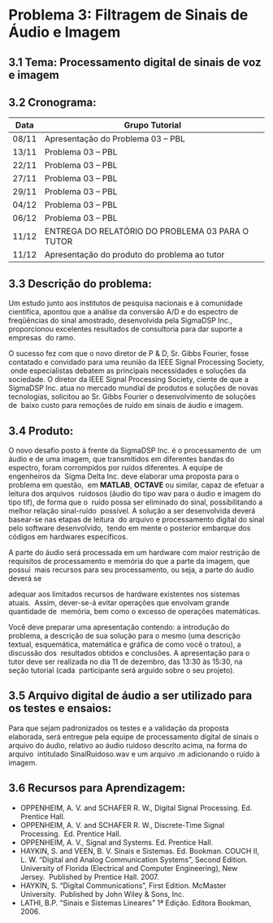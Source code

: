 # Problema 3: Filtragem de Sinais de Áudio e Imagem  

## 3.1 Tema: Processamento digital de sinais de voz e imagem

## 3.2 Cronograma:

| Data  | Grupo Tutorial                                   |
| ----- | ------------------------------------------------ |
| 08/11 | Apresentação do Problema 03 – PBL                |
| 13/11 | Problema 03 – PBL                                |
| 22/11 | Problema 03 – PBL                                |
| 27/11 | Problema 03 – PBL                                |
| 29/11 | Problema 03 – PBL                                |
| 04/12 | Problema 03 – PBL                                |
| 06/12 | Problema 03 – PBL                                |
| 11/12 | ENTREGA DO RELATÓRIO DO PROBLEMA 03 PARA O TUTOR |
| 11/12 | Apresentação do produto do problema ao tutor     |

## 3.3 Descrição do problema: 

Um estudo junto aos institutos de pesquisa nacionais e à comunidade  científica, apontou que a análise da conversão A/D e do espectro de  freqüências do sinal amostrado, desenvolvida pela SigmaDSP Inc., proporcionou excelentes resultados de consultoria para dar suporte a empresas  do ramo.

O sucesso fez com que o novo diretor de P & D, Sr. Gibbs Fourier, fosse  contatado e convidado para uma reunião da IEEE Signal Processing Society,  onde especialistas debatem as principais necessidades e soluções da  sociedade. O diretor da IEEE Signal Processing Society, ciente de que a  SigmaDSP Inc. atua no mercado mundial de produtos e soluções de novas  tecnologias, solicitou ao Sr. Gibbs Fourier o desenvolvimento de soluções de  baixo custo para remoções de ruído em sinais de áudio e imagem.

## 3.4 Produto: 

O novo desafio posto à frente da SigmaDSP Inc. é o processamento de  um áudio e de uma imagem, que transmitidos em diferentes bandas do  espectro, foram corrompidos por ruídos diferentes. A equipe de engenheiros da  Sigma Delta Inc. deve elaborar uma proposta para o problema em questão,  em **MATLAB**, **OCTAVE** ou similar, capaz de efetuar a leitura dos arquivos  ruidosos (áudio do tipo wav para o áudio e imagem do tipo tif), de forma que o  ruído possa ser eliminado do sinal, possibilitando a melhor relação sinal-ruído  possível. A solução a ser desenvolvida deverá basear-se nas etapas de leitura  do arquivo e processamento digital do sinal pelo software desenvolvido,  tendo em mente o posterior embarque dos códigos em hardwares específicos.

A parte do áudio será processada em um hardware com maior restrição de  requisitos de processamento e memória do que a parte da imagem, que possui  mais recursos para seu processamento, ou seja, a parte do áudio deverá se

adequar aos limitados recursos de hardware existentes nos sistemas atuais.  Assim, dever-se-á evitar operações que envolvam grande quantidade de  memória, bem como o excesso de operações matemáticas.

Você deve preparar uma apresentação contendo: a introdução do  problema, a descrição de sua solução para o mesmo (uma descrição textual, esquemática, matemática e gráfica de como você o tratou), a discussão dos  resultados obtidos e conclusões. A apresentação para o tutor deve ser realizada no dia 11 de dezembro, das 13:30 às 15:30, na seção tutorial (cada  participante será arguido sobre o seu projeto).

## 3.5 Arquivo digital de áudio a ser utilizado para os testes e ensaios: 

Para que sejam padronizados os testes e a validação da proposta  elaborada, será entregue pela equipe de processamento digital de sinais o  arquivo do áudio, relativo ao áudio ruidoso descrito acima, na forma do arquivo  intitulado SinalRuidoso.wav e um arquivo .m adicionando o ruído à imagem.

## 3.6 Recursos para Aprendizagem: 

- OPPENHEIM, A. V. and SCHAFER R. W., Digital Signal Processing. Ed.  Prentice Hall.
- OPPENHEIM, A. V. and SCHAFER R. W., Discrete-Time Signal Processing.  Ed. Prentice Hall.
- OPPENHEIM, A. V., Signal and Systems. Ed. Prentice Hall.
- HAYKIN, S. and VEEN, B. V. Sinais e Sistemas. Ed. Bookman. COUCH II, L. W. “Digital and Analog Communication Systems”, Second Edition.  University of Florida (Electrical and Computer Engineering), New Jersey.  Published by Prentice Hall. 2007.
- HAYKIN, S. “Digital Communications”, First Edition. McMaster University.  Published by John Wiley & Sons, Inc.
- LATHI, B.P. “Sinais e Sistemas Lineares” 1ª Edição. Editora Bookman, 2006.
